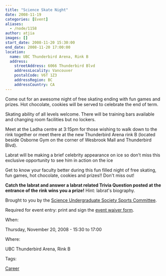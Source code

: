 ```yaml
---
title: "Science Skate Night"
date: 2008-11-19
categories: [Event]
aliases:
  - /node/1158
author: atjia
images: []
start_date: 2008-11-20 15:30:00
end_date: 2008-11-20 17:00:00
location:
  name: UBC Thunderbird Arena, Rink B
  address:
    streetAddress: 6066 Thunderbird Blvd
    addressLocality: Vancouver
    postalCode: V6T 1Z3
    addressRegion: BC
    addressCountry: CA
---
```


Come out for an awesome night of free skating ending with fun games and prizes.
Hot chocolate, cookies will be served to celebrate the end of term.

Skating ability of all levels welcome. There will be training bars available and changing room facilities but no lockers.

Meet at the Ladha centre at 3:15pm for those wishing to walk down to the rink together or meet there at the new Thunderbird Arena rink B (located beside Osborne Gym on the corner of Wesbrook Mall and Thunderbird Blvd).

Labrat will be making a brief celebrity appearance on ice so don’t miss this exclusive opportunity to see him in action on the ice

Get to know your faculty better during this fun filled night of free skating, fun games, hot chocolate, cookies and prizes!! Don't miss out!

**Catch the labrat and answer a labrat related Trivia Question posted at the entrance of the rink wins you a prize!** Hint: labrat's biography.

Brought to you by the [Science Undergraduate Society Sports Committee](http://www.sus.ubc.ca/council/committees/#sports).

Required for event entry: print and sign the [event waiver form](http://www.sus.ubc.ca/sites/default/files/science_skate_night_waiver.pdf).

When: 

Thursday, November 20, 2008 - 15:30 to 17:00

Where: 

UBC Thunderbird Arena, Rink B

Tags: 

[Career](/career)
